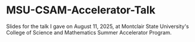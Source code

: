# MSU-CSAM-Accelerator-Talk
Slides for the talk I gave on August 11, 2025, at Montclair State University's College of Science and Mathematics Summer Accelerator Program.
